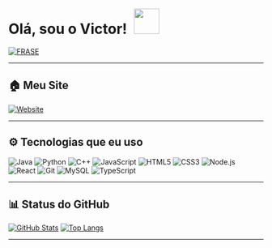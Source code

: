# Olá, sou o Victor!  <a href="Hey"><img src="https://raw.githubusercontent.com/TOXIC-DEVIL/TOXIC-DEVIL/TOXIC-DEVIL-OFFICIAL/media/Hi.gif" width="50px"></a>

[![FRASE](https://readme-typing-svg.herokuapp.com?font=Fira+Code&size=22&pause=1000&color=%2331F7EA&center=true&vCenter=true&width=435&lines=BEM-VINDO+AO+MEU+GITHUB;OL%C3%81%2C+Me+chamo+Victor+Hugo;DESENVOLVEDOR+JUNIOR+%F0%9F%91%A8%E2%80%8D%F0%9F%92%BB;CURSANDO+ENGENHARIA+DE+SOFTWARE;VALEU+POR+VISITAR+MEU+GITHUB+%F0%9F%91%8D)](https://git.io/typing-svg)

---
## 🏠 Meu Site
[![Website](https://img.shields.io/badge/Portf%C3%B3lio-victor--mattos.netlify.app-blue?style=for-the-badge&logo=google-chrome)](https://victor-mattos.netlify.app)

---
## ⚙️ Tecnologias que eu uso

![Java](https://img.shields.io/badge/Java-ED8B00?style=for-the-badge&logo=openjdk&logoColor=white)
![Python](https://img.shields.io/badge/Python-3776AB?style=for-the-badge&logo=python&logoColor=white)
![C++](https://img.shields.io/badge/C%2B%2B-00599C?style=for-the-badge&logo=c%2B%2B&logoColor=white)
![JavaScript](https://img.shields.io/badge/JavaScript-F7DF1E?style=for-the-badge&logo=javascript&logoColor=black)
![HTML5](https://img.shields.io/badge/HTML5-E34F26?style=for-the-badge&logo=html5&logoColor=white)
![CSS3](https://img.shields.io/badge/CSS3-1572B6?style=for-the-badge&logo=css3&logoColor=white)
![Node.js](https://img.shields.io/badge/Node.js-43853D?style=for-the-badge&logo=node.js&logoColor=white)
![React](https://img.shields.io/badge/React-20232A?style=for-the-badge&logo=react&logoColor=61DAFB)
![Git](https://img.shields.io/badge/Git-F05032?style=for-the-badge&logo=git&logoColor=white)
![MySQL](https://img.shields.io/badge/MySQL-4479A1?style=for-the-badge&logo=mysql&logoColor=white)
![TypeScript](https://img.shields.io/badge/TypeScript-3178C6?style=for-the-badge&logo=typescript&logoColor=white)

---
## 📊 Status do GitHub

[![GitHub Stats](https://github-readme-stats.vercel.app/api?username=victormattos564&show_icons=true&count_private=true&hide_title=true&theme=dark)](https://github.com/anuraghazra/github-readme-stats)
[![Top Langs](https://github-readme-stats.vercel.app/api/top-langs/?username=victormattos564&layout=compact&theme=dark)](https://github.com/anuraghazra/github-readme-stats)

---


